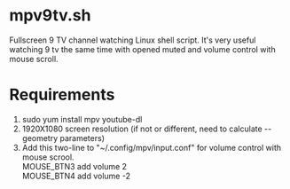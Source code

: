 # mpv9tv.sh
Fullscreen 9 TV channel watching Linux shell script. It's very useful watching 9 tv the same time with opened muted and volume control with mouse scroll.

# Requirements
1. sudo yum install mpv youtube-dl
2. 1920X1080 screen resolution (if not or different, need to calculate --geometry parameters)
3. Add this two-line to "~/.config/mpv/input.conf" for volume control with mouse scrool.  
  MOUSE_BTN3 add volume 2  
  MOUSE_BTN4 add volume -2  
